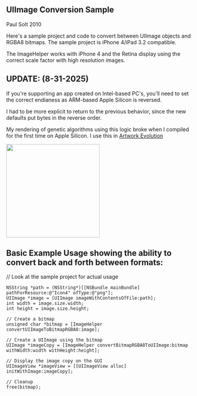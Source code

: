 UIImage Conversion Sample
-------------------------
Paul Solt 2010

Here's a sample project and code to convert between UIImage objects and RGBA8 bitmaps. The sample project is iPhone 4/iPad 3.2 compatible. 

The ImageHelper works with iPhone 4 and the Retina display using the correct scale factor with high resolution images.

UPDATE: (8-31-2025)
----

If you're supporting an app created on Intel-based PC's, you'll need to set the correct endianess as ARM-based Apple Silicon is reversed.

I had to be more explicit to return to the previous behavior, since the new defaults put bytes in the reverse order.

My rendering of genetic algorithms using this logic broke when I compiled for the first time on Apple Silicon. I use this in [Artwork Evolution](https://www.artworkevolution.com/artwork-evolution-1)

<img src="https://github.com/user-attachments/assets/1c7a5851-703f-485a-aec2-56815b611b3b" alt="" style="width: 250px;"/>


Basic Example Usage showing the ability to convert back and forth between formats: 
---------------------------------------------------------------------------------

// Look at the sample project for actual usage

	NSString *path = (NSString*)[[NSBundle mainBundle] pathForResource:@"Icon4" ofType:@"png"];
	UIImage *image = [UIImage imageWithContentsOfFile:path]; 
	int width = image.size.width;
	int height = image.size.height;
	
	// Create a bitmap
	unsigned char *bitmap = [ImageHelper convertUIImageToBitmapRGBA8:image];
	
	// Create a UIImage using the bitmap
	UIImage *imageCopy = [ImageHelper convertBitmapRGBA8ToUIImage:bitmap withWidth:width withHeight:height];
	
	// Display the image copy on the GUI
	UIImageView *imageView = [[UIImageView alloc] initWithImage:imageCopy];

	// Cleanup
	free(bitmap);
